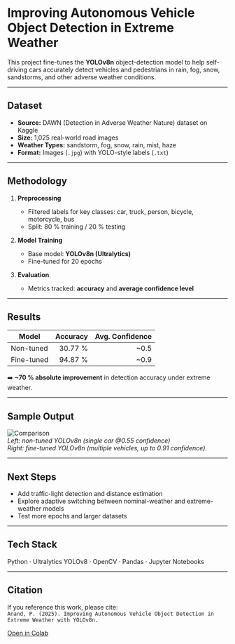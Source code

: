 # Improving Autonomous Vehicle Object Detection in Extreme Weather

This project fine-tunes the **YOLOv8n** object-detection model to help self-driving cars accurately detect vehicles and pedestrians in rain, fog, snow, sandstorms, and other adverse weather conditions.

---

## Dataset
- **Source:** DAWN (Detection in Adverse Weather Nature) dataset on Kaggle  
- **Size:** 1,025 real-world road images  
- **Weather Types:** sandstorm, fog, snow, rain, mist, haze  
- **Format:** Images (`.jpg`) with YOLO-style labels (`.txt`)

---

## Methodology
1. **Preprocessing**  
   - Filtered labels for key classes: car, truck, person, bicycle, motorcycle, bus  
   - Split: 80 % training / 20 % testing

2. **Model Training**  
   - Base model: **YOLOv8n (Ultralytics)**  
   - Fine-tuned for 20 epochs

3. **Evaluation**  
   - Metrics tracked: **accuracy** and **average confidence level**

---

## Results
| Model      | Accuracy | Avg. Confidence |
|------------|---------:|----------------:|
| Non-tuned  | 30.77 %  | ~0.5 |
| Fine-tuned | 94.87 %  | ~0.9 |

➡️ **~70 % absolute improvement** in detection accuracy under extreme weather.

---

## Sample Output
![Comparison](images/non_tuned_vs_tuned.png)  
*Left: non-tuned YOLOv8n (single car @0.55 confidence)  
Right: fine-tuned YOLOv8n (multiple vehicles, up to 0.91 confidence).*

---

## Next Steps
- Add traffic-light detection and distance estimation  
- Explore adaptive switching between nominal-weather and extreme-weather models  
- Test more epochs and larger datasets

---

## Tech Stack
Python · Ultralytics YOLOv8 · OpenCV · Pandas · Jupyter Notebooks

---

## Citation
If you reference this work, please cite:  
`Anand, P. (2025). Improving Autonomous Vehicle Object Detection in Extreme Weather with YOLOv8n.`


[Open in Colab](https://colab.research.google.com/github/PandianAnand/Autonomous-Vehicle-Improvement/blob/main/Inspirit_AI_vehicle_colab.ipynb)



